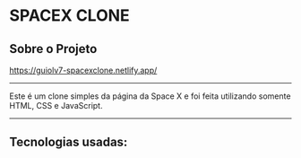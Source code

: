 <h1>SPACEX CLONE</h1>

<h2>Sobre o Projeto</h2>

<a href="https://guiolv7-spacexclone.netlify.app/">https://guiolv7-spacexclone.netlify.app/</a><hr>

Este é um clone simples da página da Space X e foi feita utilizando somente HTML, CSS e JavaScript.<hr>

<h2>Tecnologias usadas:</h2><br>
